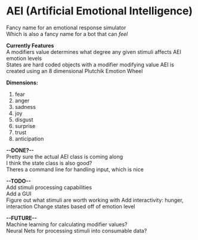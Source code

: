 # AEI (Artificial Emotional Intelligence)

Fancy name for an emotional response simulator  
Which is also a fancy name for a bot that can *feel* 

**Currently Features**  
A modifiers value determines what degree any given stimuli affects AEI emotion levels  
States are hard coded objects with a modifier modifying value 
AEI is created using an 8 dimensional Plutchik Emotion Wheel

**Dimensions:**  
1. fear  
2. anger  
3. sadness  
4. joy  
5. disgust  
6. surprise  
7. trust  
8. anticipation  

 

**--DONE?--**  
Pretty sure the actual AEI class is coming along  
I think the state class is also good?  
Theres a command line for handling input, which is nice  

**--TODO--**  
Add stimuli processing capabilities  
Add a GUI  
Figure out what stimuli are worth working with 
Add interactivity: hunger, interaction 
Change states based off of emotion level 


**--FUTURE--**  
Machine learning for calculating modifier values?  
Neural Nets for processing stimuli into consumable data?  
